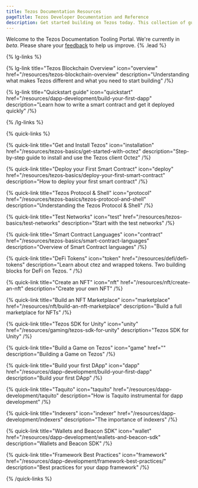 ```yaml
---
title: Tezos Documentation Resources
pageTitle: Tezos Developer Documentation and Reference
description: Get started building on Tezos today. This collection of guides will take you through writing your first smart contract, using the Unity SDK, and building an NFT Marketplace.
---
```


Welcome to the Tezos Documentation Tooling Portal. We're currently in _beta_. Please share your [feedback](https://github.com/trilitech/tezos-developer-docs/issues/new/choose) to help us improve. {% .lead %}

{% lg-links %}

{% lg-link title="Tezos Blockchain Overview" icon="overview" href="/resources/tezos-blockchain-overview" description="Understanding what makes Tezos different and what you need to start building" /%}

{% lg-link title="Quickstart guide" icon="quickstart" href="/resources/dapp-development/build-your-first-dapp" description="Learn how to write a smart contract and get it deployed quickly" /%}

{% /lg-links %}

{% quick-links %}

{% quick-link title="Get and Install Tezos" icon="installation" href="/resources/tezos-basics/get-started-with-octez" description="Step-by-step guide to install and use the Tezos client Octez" /%}

{% quick-link title="Deploy your First Smart Contract" icon="deploy" href="/resources/tezos-basics/deploy-your-first-smart-contract" description="How to deploy your first smart contract" /%}

{% quick-link title="Tezos Protocol & Shell" icon="protocol" href="/resources/tezos-basics/tezos-protocol-and-shell" description="Understanding the Tezos Protocol & Shell" /%}

{% quick-link title="Test Networks" icon="test" href="/resources/tezos-basics/test-networks" description="Start with the test networks" /%}

{% quick-link title="Smart Contract Languages" icon="contract" href="/resources/tezos-basics/smart-contract-languages" description="Overview of Smart Contract languages" /%}

{% quick-link title="DeFi Tokens" icon="token" href="/resources/defi/defi-tokens" description="Learn about ctez and wrapped tokens. Two building blocks for DeFi on Tezos. " /%}

{% quick-link title="Create an NFT" icon="nft" href="/resources/nft/create-an-nft" description="Create your own NFT" /%}

{% quick-link title="Build an NFT Marketplace" icon="marketplace" href="/resources/nft/build-an-nft-marketplace" description="Build a full marketplace for NFTs" /%}

{% quick-link title="Tezos SDK for Unity" icon="unity" href="/resources/gaming/tezos-sdk-for-unity" description="Tezos SDK for Unity" /%}

{% quick-link title="Build a Game on Tezos" icon="game" href="" description="Building a Game on Tezos" /%}

{% quick-link title="Build your first DApp" icon="dapp" href="/resources/dapp-development/build-your-first-dapp" description="Build your first DApp" /%}

{% quick-link title="Taquito" icon="taquito" href="/resources/dapp-development/taquito" description="How is Taquito instrumental for dapp development" /%}

{% quick-link title="Indexers" icon="indexer" href="/resources/dapp-development/indexers" description="The importance of indexers" /%}

{% quick-link title="Wallets and Beacon SDK" icon="wallet" href="/resources/dapp-development/wallets-and-beacon-sdk" description="Wallets and Beacon SDK" /%}

{% quick-link title="Framework Best Practices" icon="framework" href="/resources/dapp-development/framework-best-practices/" description="Best practices for your dapp framework" /%}

{% /quick-links %}
